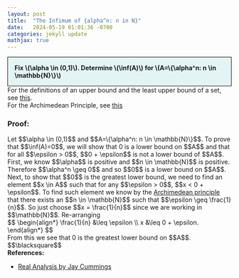 ```yaml
---
layout: post
title:  "The Infimum of {alpha^n: n in N}"
date:   2024-05-19 01:01:36 -0700
categories: jekyll update
mathjax: true
---
```

<div style="background-color: #E3F4F4; padding: 15px 15px 15px 15px; border:1px solid black;">
  <b>Fix \(\alpha \in (0,1)\). Determine \(\inf(A)\) for \(A=\{\alpha^n: n \in \mathbb{N}\}\)</b>
</div>
For the definitions of an upper bound and the least upper bound of a set, see <a href="https://strncat.github.io/jekyll/update/2024/05/03/analysis-set-bounded.html">this</a>.
<br>
For the Archimedean Principle, see <a href="https://strncat.github.io/jekyll/update/2024/05/03/analysis-set-bounded.html">this</a>
<br>
<h3>Proof:</h3>
Let $$\alpha \in (0,1)$$ and $$A=\{\alpha^n: n \in \mathbb{N}\}$$. To prove that $$\inf(A)=0$$, we will show that 0 is a lower bound on $$A$$ and that for all $$\epsilon > 0$$, $$0 + \epsilon$$ is not a lower bound of $$A$$. First, we know $$\alpha$$ is positive and $$n \in \mathbb{N}$$ is positive. Therefore $$\alpha^n \geq 0$$ and so $$0$$ is a lower bound on $$A$$.
<br>
Next, to show that $$0$$ is the greatest lower bound, we need to find an element $$x \in A$$ such that for any $$\epsilon > 0$$, $$x < 0 + \epsilon$$. To find such element we know by the <a href="https://strncat.github.io/jekyll/update/2024/05/16/analysis-archimedian-principle.html">Archimedean principle</a> that there exists an $$n \in \mathbb{N}$$ such that $$\epsilon \geq \frac{1}{n}$$. So just choose $$x = \frac{1}{n}$$ since we are working in $$\mathbb{N}$$. Re-arranging
<div>
$$
\begin{align*}
\frac{1}{n} &\leq \epsilon \\
x &\leq 0 + \epsilon.
\end{align*}
$$
</div>
From this we see that 0 is the greatest lower bound on $$A$$.
$$\blacksquare$$
<br>
<!------------------------------------------------------------------------------------>
<b>References:</b>
<ul>
<li><a href="https://www.amazon.com/Real-Analysis-Long-Form-Mathematics-Textbook/dp/1724510126">Real Analysis by Jay Cummings</a></li>
</ul>